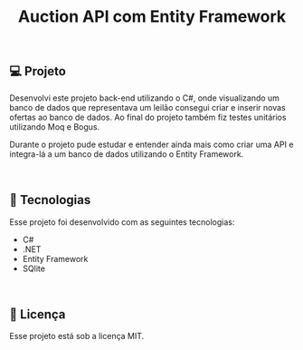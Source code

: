 <h1 align="center"> Auction API com Entity Framework </h1>

<br>

## 💻 Projeto

Desenvolvi este projeto back-end utilizando o C#, onde visualizando um banco de dados que representava um leilão consegui criar e inserir novas ofertas ao banco de dados. Ao final do projeto também fiz testes unitários utilizando Moq e Bogus.

Durante o projeto pude estudar e entender ainda mais como criar uma API e integra-lá a um banco de dados utilizando o Entity Framework.

<br>

## 🚀 Tecnologias

Esse projeto foi desenvolvido com as seguintes tecnologias:

- C#
- .NET
- Entity Framework
- SQlite


<br>

## 📝 Licença

Esse projeto está sob a licença MIT.

